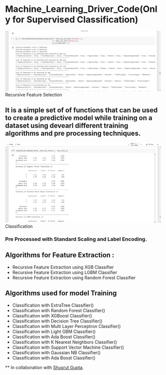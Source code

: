 # Machine_Learning_Driver_Code(Only for Supervised Classification)


<img src = '1rfe.png'> Recursive Feature Selection
## It is a simple set of of functions that can be used to create a predictive model while training on a dataset using devearl different training algorithms and pre processing techniques.

<img src = '2classi.png'> Classification
### Pre Processed with Standard Scaling and Label Encoding.
## Algorithms for Feature Extraction :
* Recursive Feature Extraction using XGB Classifier
* Recursive Feature Extraction using LGBM Classifier
* Recursive Feature Extraction using Random Forest Classifier

## Algorithms used for model Training
* Classification with ExtraTree Classifier()
* Classification with Random Forest Classifier()
* Classification with XGBoost Classifier()
* Classification with Decision Tree Classifier()
* Classification with Multi Layer Perceptron Classifier()
* Classification with Light GBM Classifier()
* Classification with Ada Boost Classifier()
* Classification with K Nearest Neighbors Classifier()
* Classification with Support Vector Machine Classifier()
* Classification with Gaussian NB Classifier()
* Classification with Ada Boost Classifier()


** In collaboration with [Shusrut Gupta](https://github.com/Mystic-Valley).
